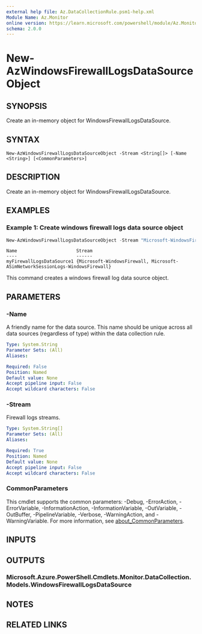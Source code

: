 ```yaml
---
external help file: Az.DataCollectionRule.psm1-help.xml
Module Name: Az.Monitor
online version: https://learn.microsoft.com/powershell/module/Az.Monitor/new-azwindowsfirewalllogsdatasourceobject
schema: 2.0.0
---
```


# New-AzWindowsFirewallLogsDataSourceObject

## SYNOPSIS
Create an in-memory object for WindowsFirewallLogsDataSource.

## SYNTAX

```
New-AzWindowsFirewallLogsDataSourceObject -Stream <String[]> [-Name <String>] [<CommonParameters>]
```

## DESCRIPTION
Create an in-memory object for WindowsFirewallLogsDataSource.

## EXAMPLES

### Example 1: Create windows firewall logs data source object
```powershell
New-AzWindowsFirewallLogsDataSourceObject -Stream "Microsoft-WindowsFirewall","Microsoft-ASimNetworkSessionLogs-WindowsFirewall" -Name "myFirewallLogsDataSource1"
```

```output
Name                      Stream
----                      ------
myFirewallLogsDataSource1 {Microsoft-WindowsFirewall, Microsoft-ASimNetworkSessionLogs-WindowsFirewall}
```

This command creates a windows firewall log data source object.

## PARAMETERS

### -Name
A friendly name for the data source.
        This name should be unique across all data sources (regardless of type) within the data collection rule.

```yaml
Type: System.String
Parameter Sets: (All)
Aliases:

Required: False
Position: Named
Default value: None
Accept pipeline input: False
Accept wildcard characters: False
```

### -Stream
Firewall logs streams.

```yaml
Type: System.String[]
Parameter Sets: (All)
Aliases:

Required: True
Position: Named
Default value: None
Accept pipeline input: False
Accept wildcard characters: False
```

### CommonParameters
This cmdlet supports the common parameters: -Debug, -ErrorAction, -ErrorVariable, -InformationAction, -InformationVariable, -OutVariable, -OutBuffer, -PipelineVariable, -Verbose, -WarningAction, and -WarningVariable. For more information, see [about_CommonParameters](http://go.microsoft.com/fwlink/?LinkID=113216).

## INPUTS

## OUTPUTS

### Microsoft.Azure.PowerShell.Cmdlets.Monitor.DataCollection.Models.WindowsFirewallLogsDataSource

## NOTES

## RELATED LINKS

